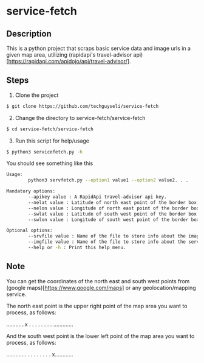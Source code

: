 # service-fetch

## Description

This is a python project that scraps basic service data and image urls in a given map area, utilizing (rapidapi's travel-advisor api)[https://rapidapi.com/apidojo/api/travel-advisor/].

## Steps

1) Clone the project

```bash
$ git clone https://github.com/techguyseli/service-fetch
```

2) Change the directory to service-fetch/service-fetch

```bash
$ cd service-fetch/service-fetch
```

3) Run this script for help/usage

```bash
$ python3 servicefetch.py -h
```

You should see something like this

```bash
Usage:
        python3 servfetch.py --option1 value1 --option2 value2. . .

Mandatory options:
        --apikey value : A RapidApi travel-advisor api key.
        --nelat value : Latitude of north east point of the border box.
        --nelon value : Longitude of north east point of the border box.
        --swlat value : Latitude of south west point of the border box.
        --swlon value : Longitude of south west point of the border box.

Optional options:
        --srvfile value : Name of the file to store info about the images.
        --imgfile value : Name of the file to store info about the services.
        --help or -h : Print this help menu.
```

## Note

You can get the coordinates of the north east and south west points from (google maps)[https://www.google.com/maps] or any geolocation/mapping service.

The north east point is the upper right point of the map area you want to process, as follows:

............x
.           .
.           .
.           .
.           .
.............

And the south west point is the lower left point of the map area you want to process, as follows:

.............
.           .
.           .
.           .
.           .
x............

